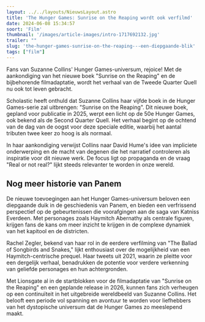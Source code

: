 ```yaml
---
layout: ../../layouts/NieuwsLayout.astro
title: 'The Hunger Games: Sunrise on the Reaping wordt ook verfilmd'
date: 2024-06-08 15:34:57
soort: 'Film'
thumbnail: '/images/article-images/intro-1717692132.jpg'
trailer: ""
slug: 'the-hunger-games-sunrise-on-the-reaping---een-diepgaande-blik'
tags: ["film"]
---
```


Fans van Suzanne Collins' Hunger Games-universum, rejoice! Met de aankondiging van het nieuwe boek "Sunrise on the Reaping" en de bijbehorende filmadaptatie, wordt het verhaal van de Tweede Quarter Quell nu ook tot leven gebracht.

Scholastic heeft onthuld dat Suzanne Collins haar vijfde boek in de Hunger Games-serie zal uitbrengen: "Sunrise on the Reaping". Dit nieuwe boek, gepland voor publicatie in 2025, werpt een licht op de 50e Hunger Games, ook bekend als de Second Quarter Quell. Het verhaal begint op de ochtend van de dag van de oogst voor deze speciale editie, waarbij het aantal tributen twee keer zo hoog is als normaal.

In haar aankondiging verwijst Collins naar David Hume's idee van impliciete onderwerping en de macht van degenen die het narratief controleren als inspiratie voor dit nieuwe werk. De focus ligt op propaganda en de vraag "Real or not real?" lijkt steeds relevanter te worden in onze wereld.

## Nog meer historie van Panem

De nieuwe toevoegingen aan het Hunger Games-universum beloven een diepgaande duik in de geschiedenis van Panem, en bieden een verfrissend perspectief op de gebeurtenissen die voorafgingen aan de saga van Katniss Everdeen. Met personages zoals Haymitch Abernathy als centrale figuren, krijgen fans de kans om meer inzicht te krijgen in de complexe dynamiek van het kapitool en de districten.

Rachel Zegler, bekend van haar rol in de eerdere verfilming van "The Ballad of Songbirds and Snakes," lijkt enthousiast over de mogelijkheid van een Haymitch-centrische prequel. Haar tweets uit 2021, waarin ze pleitte voor een dergelijk verhaal, benadrukken de potentie voor verdere verkenning van geliefde personages en hun achtergronden.

Met Lionsgate al in de startblokken voor de filmadaptatie van "Sunrise on the Reaping" en een geplande release in 2026, kunnen fans zich verheugen op een continuïteit in het uitgebreide wereldbeeld van Suzanne Collins. Het belooft een periode vol spanning en avontuur te worden voor liefhebbers van het dystopische universum dat de Hunger Games zo meeslepend maakt.
